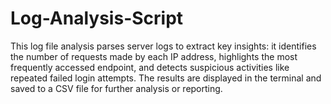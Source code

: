 # Log-Analysis-Script
This log file analysis parses server logs to extract key insights: it identifies the number of requests made by each IP address, highlights the most frequently accessed endpoint, and detects suspicious activities like repeated failed login attempts. The results are displayed in the terminal and saved to a CSV file for further analysis or reporting.
